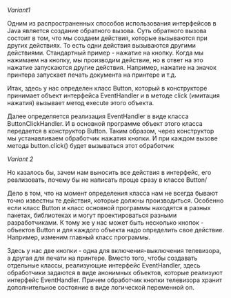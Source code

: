 *Variant1*

Одним из распространенных способов использования интерфейсов в Java является создание обратного вызова. Суть обратного
вызова состоит в том, что мы создаем действия, которые вызываются при других действиях. То есть одни действия вызываются
другими действиями. Стандартный пример - нажатие на кнопку. Когда мы нажимаем на кнопку, мы производим действие, но в
ответ на это нажатие запускаются другие действия. Например, нажатие на значок принтера запускает печать документа на
принтере и т.д.

Итак, здесь у нас определен класс Button, который в конструкторе принимает объект интерфейса EventHandler и в методе
click (имитация нажатия) вызывает метод execute этого объекта.

Далее определяется реализация EventHandler в виде класса ButtonClickHandler. И в основной программе объект этого класса
передается в конструктор Button. Таким образом, через конструктор мы устанавливаем обработчик нажатия кнопки. И при
каждом вызове метода button.click() будет вызываться этот обработчик

*Variant 2*

Но казалось бы, зачем нам выносить все действия в интерфейс, его реализовать, почему бы не написать проще сразу в классе
Button/

Дело в том, что на момент определения класса нам не всегда бывают точно известны те действия, которые должны
производиться. Особенно если класс Button и класс основной программы находятся в разных пакетах, библиотеках и могут
проектироваться разными разработчиками. К тому же у нас может быть несколько кнопок - объектов Button и для каждого
объекта надо определить свое действие. Например, изменим главный класс программы.

Здесь у нас две кнопки - одна для включения-выключения телевизора, а другая для печати на принтере. Вместо того, чтобы
создавать отдельные классы, реализующие интерфейс EventHandler, здесь обработчики задаются в виде анонимных объектов,
которые реализуют интерфейс EventHandler. Причем обработчик кнопки телевизора хранит дополнительное состояние в виде
логической переменной on.
